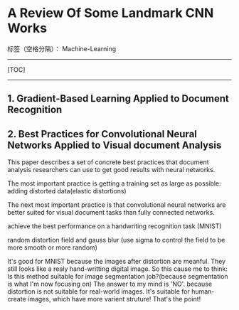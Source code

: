 # A Review Of Some Landmark CNN Works

标签（空格分隔）： Machine-Learning

---
[TOC]

---
## 1. Gradient-Based Learning Applied to Document Recognition

## 2. Best Practices for Convolutional Neural Networks Applied to Visual document Analysis

This paper describes a set of concrete best practices that document analysis researchers can use to get good results with neural networks.

The most important practice is getting a training set as large as possible: adding distorted data(elastic distortions)

The next most important practice is that convolutional neural networks are better suited for visual document tasks than fully connected networks.

achieve the best performance on a handwriting recognition task (MNIST)

random distortion field and gauss blur (use sigma to control the field to be more smooth or more random)

It's good for MNIST because the images after distortion are meanful. They still looks like a realy hand-writting digital image. So this cause me to think: Is this method suitable for image segmentation job?(because segmentation is what I'm now focusing on) The answer to my mind is 'NO'. because distortion is not suitable for real-world images. It's suitable for human-create images, which have more varient struture! That's the point! 

